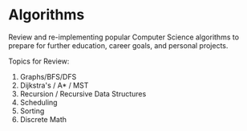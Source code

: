 # Algorithms

Review and re-implementing popular Computer Science algorithms to prepare for further education, career goals, and personal projects.

Topics for Review:

1. Graphs/BFS/DFS
2. Dijkstra's / A* / MST
3. Recursion / Recursive Data Structures
4. Scheduling
5. Sorting
6. Discrete Math
